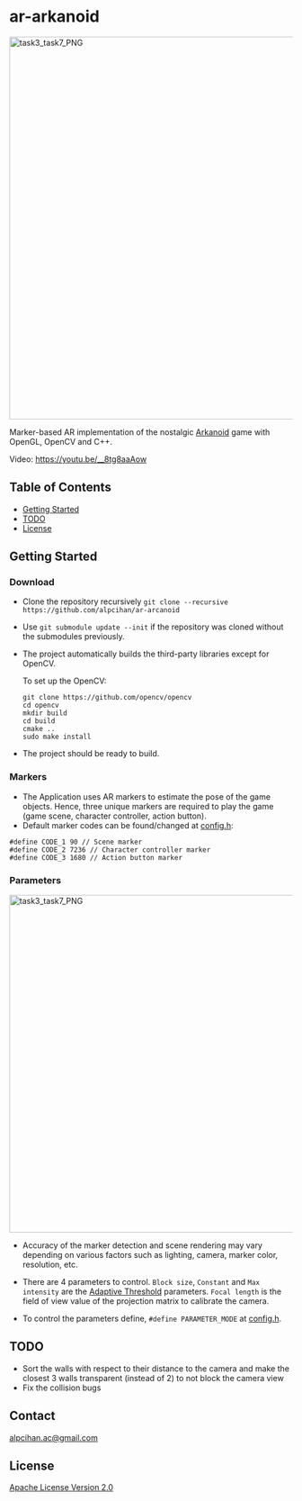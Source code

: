 # ar-arkanoid

<img width="680" alt="task3_task7_PNG" src="https://user-images.githubusercontent.com/37274614/179298434-02b56a55-1340-4f03-b65f-9db5c14db26b.png">

Marker-based AR implementation of the nostalgic [Arkanoid](https://en.wikipedia.org/wiki/Arkanoid) game with OpenGL, OpenCV and C++.

Video: https://youtu.be/__8tg8aaAow

## Table of Contents

* [Getting Started](#getting-started)
* [TODO](#todo)
* [License](#license)

## Getting Started
### Download
- Clone the repository recursively `git clone --recursive https://github.com/alpcihan/ar-arcanoid`
- Use `git submodule update --init` if the repository was cloned without the submodules previously.
- The project automatically builds the third-party libraries except for OpenCV. 

  To set up the OpenCV:
  
  ```
  git clone https://github.com/opencv/opencv
  cd opencv
  mkdir build
  cd build
  cmake ..
  sudo make install
  ```
- The project should be ready to build.
### Markers
- The Application uses AR markers to estimate the pose of the game objects. Hence, three unique markers are required to play the game (game scene, character controller, action button).
- Default marker codes can be found/changed at [config.h](./src/config/config.h):
```
#define CODE_1 90 // Scene marker
#define CODE_2 7236 // Character controller marker
#define CODE_3 1680 // Action button marker
```
### Parameters
<img width="600" alt="task3_task7_PNG" src="https://user-images.githubusercontent.com/37274614/179316592-74a924f4-9d3f-4bf9-8878-24385471f77c.png">

- Accuracy of the marker detection and scene rendering may vary depending on various factors such as lighting, camera, marker color, resolution, etc.
- There are 4 parameters to control. `Block size`, `Constant` and `Max intensity` are the [Adaptive Threshold](https://docs.opencv.org/4.x/d7/d1b/group__imgproc__misc.html#ga72b913f352e4a1b1b397736707afcde3) parameters. 
  `Focal length` is the field of view value of the projection matrix to calibrate the camera. 
  
- To control the parameters define, ```#define PARAMETER_MODE``` at [config.h](./src/config/config.h).

## TODO
* Sort the walls with respect to their distance to the camera and make the closest 3 walls transparent (instead of 2) to not block the camera view
* Fix the collision bugs

## Contact

alpcihan.ac@gmail.com

## License

[Apache License Version 2.0](./LICENSE)